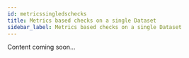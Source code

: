 ```yaml
---
id: metricssingledschecks
title: Metrics based checks on a single Dataset
sidebar_label: Metrics based checks on a single Dataset
---
```

Content coming soon...